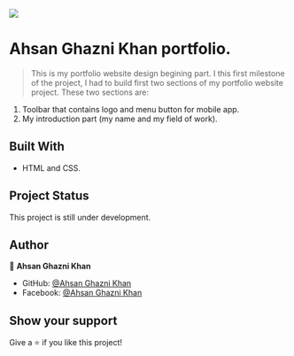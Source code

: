 ![](https://img.shields.io/badge/Microverse-blueviolet)

# Ahsan Ghazni Khan portfolio.

>This is my portfolio website design begining part. I this first milestone of the project, I had to build first two sections of my portfolio website project. These two sections are:
 1. Toolbar that contains logo and menu button for mobile app.
 2. My introduction part (my name and my field of work). 


## Built With

- HTML and CSS.


## Project Status
This project is still under development.

## Author

👤 **Ahsan Ghazni Khan**

- GitHub: [@Ahsan Ghazni Khan](https://github.com/Ahsan12356)
- Facebook: [@Ahsan Ghazni Khan](https://www.facebook.com/me/)


## Show your support

Give a ⭐️ if you like this project!
